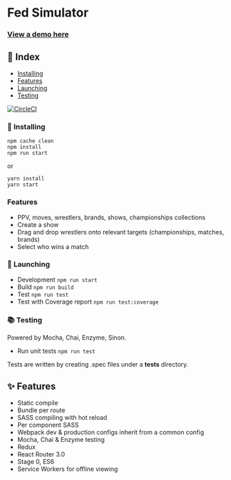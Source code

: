 # Fed Simulator

### [View a demo here](http://www.fedsimulator.com/)

## 📕 Index
* [Installing](#installing)
* [Features](#features)
* [Launching](#launching)
* [Testing](#testing)


[![CircleCI](https://circleci.com/gh/azz0r/fed-simulator.png?circle-token=:circle-token)](https://circleci.com/gh/azz0r/fed-simulator/tree/master)


### 💪 <a name="installing"> Installing</a>
```
npm cache clean
npm install
npm run start
```
or
```
yarn install
yarn start
```

### Features
* PPV, moves, wrestlers, brands, shows, championships collections
* Create a show
* Drag and drop wrestlers onto relevant targets (championships, matches, brands)
* Select who wins a match

### 🚀 <a name="launching">Launching</a>
* Development ```npm run start```
* Build  ```npm run build```
* Test  ```npm run test```
* Test with Coverage report ```npm run test:coverage```

###  📚 <a name="testing">Testing</a>
Powered by Mocha, Chai, Enzyme, Sinon.

* Run unit tests ```npm run test```

Tests are written by creating .spec files under a __tests__ directory.

## ✨ <a name="features">Features</a>
* Static compile
* Bundle per route
* SASS compiling with hot reload
* Per component SASS
* Webpack dev & production configs inherit from a common config
* Mocha, Chai & Enzyme testing
* Redux
* React Router 3.0
* Stage 0, ES6
* Service Workers for offline viewing

